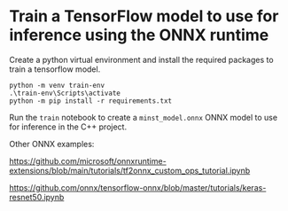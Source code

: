 # Train a TensorFlow model to use for inference using the ONNX runtime
Create a python virtual environment and install the required packages to train a tensorflow model.
```
python -m venv train-env
.\train-env\Scripts\activate
python -m pip install -r requirements.txt
```
Run the `train` notebook to create a `minst_model.onnx` ONNX model to use for inference in the C++ project.


Other ONNX examples:

https://github.com/microsoft/onnxruntime-extensions/blob/main/tutorials/tf2onnx_custom_ops_tutorial.ipynb

https://github.com/onnx/tensorflow-onnx/blob/master/tutorials/keras-resnet50.ipynb
